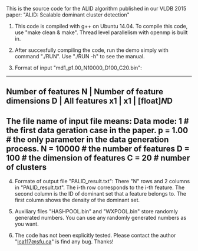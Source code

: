 This is the source code for the ALID algorithm published in our VLDB 2015 paper: "ALID: Scalable dominant cluster detection"

1) This code is compiled with g++ on Ubuntu 14.04. To compile this code, use "make clean & make". Thread level parallelism with openmp is built in.

2) After succesfully compiling the code, run the demo simply with command "./RUN". Use "./RUN -h" to see the manual. 

3) Format of input "md1_p1.00_N10000_D100_C20.bin":
--------------------------------------------------------------------------
Number of features N | Number of feature dimensions D | All features
      <int> x1       |              <int> x1          |     [float]*N*D
--------------------------------------------------------------------------
The file name of input file means:
Data mode: 1  # the first data geration case in the paper.
p = 1.00      # the only parameter in the data generation process.
N = 10000     # the number of features
D = 100       # the dimension of features
C = 20        # number of clusters
--------------------------------------------------------------------------

4) Formate of output file "PALID_result.txt":
There "N" rows and 2 columns in "PALID_result.txt".
The i-th row corresponds to the i-th feature.
The second column is the ID of dominant set that a feature belongs to.
The first column shows the density of the dominant set.

5) Auxiliary files "HASHPOOL.bin" and "WXPOOL.bin" store randomly generated numbers.
You can use any randomly generated numbers as you want.

6) The code has not been explicitly tested. Please contact the author "lca117@sfu.ca" is find any bug. Thanks!

